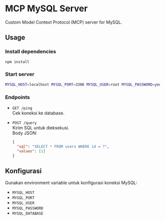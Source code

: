 # MCP MySQL Server

Custom Model Context Protocol (MCP) server for MySQL.

## Usage

### Install dependencies
```bash
npm install
```

### Start server
```bash
MYSQL_HOST=localhost MYSQL_PORT=3306 MYSQL_USER=root MYSQL_PASSWORD=your_password MYSQL_DATABASE=your_database_name npm start
```

### Endpoints

- `GET /ping`  
  Cek koneksi ke database.

- `POST /query`  
  Kirim SQL untuk dieksekusi.  
  Body JSON:
  ```json
  {
    "sql": "SELECT * FROM users WHERE id = ?",
    "values": [1]
  }
  ```

## Konfigurasi

Gunakan environment variable untuk konfigurasi koneksi MySQL:
- `MYSQL_HOST`
- `MYSQL_PORT`
- `MYSQL_USER`
- `MYSQL_PASSWORD`
- `MYSQL_DATABASE`
